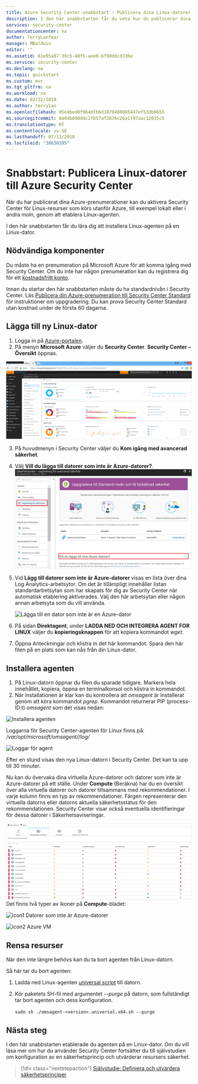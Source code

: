 ```yaml
---
title: Azure Security Center-snabbstart – Publicera dina Linux-datorer till Security Center | Microsoft Docs
description: I den här snabbstarten får du veta hur du publicerar dina Linux-datorer till Security Center.
services: security-center
documentationcenter: na
author: TerryLanfear
manager: MBaldwin
editor: ''
ms.assetid: 61e95a87-39c5-48f5-aee6-6f90ddcd336e
ms.service: security-center
ms.devlang: na
ms.topic: quickstart
ms.custom: mvc
ms.tgt_pltfrm: na
ms.workload: na
ms.date: 02/22/2018
ms.author: terrylan
ms.openlocfilehash: 05e4bed0f9b4dfb6d1879408085447ef53db8655
ms.sourcegitcommit: 0a84b090d4c2fb57af3876c26a1f97aac12015c5
ms.translationtype: HT
ms.contentlocale: sv-SE
ms.lasthandoff: 07/11/2018
ms.locfileid: "38630105"
---
```

# <a name="quickstart-onboard-linux-computers-to-azure-security-center"></a>Snabbstart: Publicera Linux-datorer till Azure Security Center
När du har publicerat dina Azure-prenumerationer kan du aktivera Security Center för Linux-resurser som körs utanför Azure, till exempel lokalt eller i andra moln, genom att etablera Linux-agenten.

I den här snabbstarten får du lära dig att installera Linux-agenten på en Linux-dator.

## <a name="prerequisites"></a>Nödvändiga komponenter
Du måste ha en prenumeration på Microsoft Azure för att komma igång med Security Center. Om du inte har någon prenumeration kan du registrera dig för ett [kostnadsfritt konto](https://azure.microsoft.com/pricing/free-trial/).

Innan du startar den här snabbstarten måste du ha standardnivån i Security Center. Läs [Publicera din Azure-prenumeration till Security Center Standard](security-center-get-started.md) för instruktioner om uppgradering. Du kan prova Security Center Standard utan kostnad under de första 60 dagarna.

## <a name="add-new-linux-computer"></a>Lägga till ny Linux-dator

1. Logga in på [Azure-portalen](https://azure.microsoft.com/features/azure-portal/).
2. På menyn **Microsoft Azure** väljer du **Security Center**. **Security Center – Översikt** öppnas.

 ![Översikt över Security Center][2]

3. På huvudmenyn i Security Center väljer du **Kom igång med avancerad säkerhet**.
4. Välj **Vill du lägga till datorer som inte är Azure-datorer?**.
   ![Kom igång med avancerad säkerhet][3]

5. Vid **Lägg till datorer som inte är Azure-datorer** visas en lista över dina Log Analytics-arbetsytor. Om det är tillämpligt innehåller listan standardarbetsytan som har skapats för dig av Security Center när automatisk etablering aktiverades. Välj den här arbetsytan eller någon annan arbetsyta som du vill använda.

    ![Lägga till en dator som inte är en Azure-dator][4]

6.  På sidan **Direktagent**, under **LADDA NED OCH INTEGRERA AGENT FOR LINUX** väljer du **kopieringsknappen** för att kopiera kommandot *wget*.

7.  Öppna Anteckningar och klistra in det här kommandot. Spara den här filen på en plats som kan nås från din Linux-dator.

## <a name="install-the-agent"></a>Installera agenten

1.  På Linux-datorn öppnar du filen du sparade tidigare. Markera hela innehållet, kopiera, öppna en terminalkonsol och klistra in kommandot.
2.  När installationen är klar kan du kontrollera att *omsagent* är installerat genom att köra kommandot *pgrep*. Kommandot returnerar PIP (process-ID:t) *omsagent* som det visas nedan:

  ![Installera agenten][5]

Loggarna för Security Center-agenten för Linux finns på: */var/opt/microsoft/omsagent/<workspace id>/log/*

  ![Loggar för agent][6]

Efter en stund visas den nya Linux-datorn i Security Center. Det kan ta upp till 30 minuter.

Nu kan du övervaka dina virtuella Azure-datorer och datorer som inte är Azure-datorer på ett ställe. Under **Compute** (Beräkna) har du en översikt över alla virtuella datorer och datorer tillsammans med rekommendationer. I varje kolumn finns en typ av rekommendationer. Färgen representerar den virtuella datorns eller datorns aktuella säkerhetsstatus för den rekommendationen. Security Center visar också eventuella identifieringar för dessa datorer i Säkerhetsaviseringar.

  ![Compute-blad][7] Det finns två typer av ikoner på **Compute**-bladet:

  ![icon1](./media/quick-onboard-linux-computer/security-center-monitoring-icon1.png) Datorer som inte är Azure-datorer

  ![icon2](./media/quick-onboard-linux-computer/security-center-monitoring-icon2.png) Azure VM

## <a name="clean-up-resources"></a>Rensa resurser
När den inte längre behövs kan du ta bort agenten från Linux-datorn.

Så här tar du bort agenten:

1. Ladda ned Linux-agenten [universal script](https://github.com/Microsoft/OMS-Agent-for-Linux/releases) till datorn.
2. Kör paketets SH-fil med argumentet *--purge* på datorn, som fullständigt tar bort agenten och dess konfiguration.

    `sudo sh ./omsagent-<version>.universal.x64.sh --purge`

## <a name="next-steps"></a>Nästa steg
I den här snabbstarten etablerade du agenten på en Linux-dator. Om du vill läsa mer om hur du använder Security Center fortsätter du till självstudien om konfiguration av en säkerhetsprincip och utvärderar resursers säkerhet.

> [!div class="nextstepaction"]
> [Självstudie: Definiera och utvärdera säkerhetsprinciper](tutorial-security-policy.md)

<!--Image references-->
[1]: ./media/quick-onboard-linux-computer/portal.png
[2]: ./media/quick-onboard-linux-computer/overview.png
[3]: ./media/quick-onboard-linux-computer/onboard-windows-computer.png
[4]: ./media/quick-onboard-linux-computer/add-computer.png
[5]: ./media/quick-onboard-linux-computer/pgrep-command.png
[6]: ./media/quick-onboard-linux-computer/logs-for-agent.png
[7]: ./media/quick-onboard-linux-computer/compute.png
